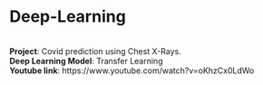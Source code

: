 # Deep-Learning 
<br>
<b>Project</b>: Covid prediction using Chest X-Rays.<br>
<b>Deep Learning Model</b>: Transfer Learning<br>
<b>Youtube link</b>:    https://www.youtube.com/watch?v=oKhzCx0LdWo
